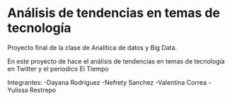 # Análisis de tendencias en temas de tecnología
Proyecto final de la clase de Analítica de datos y Big Data.

En este proyecto de hace el análisis de tendencias en temas de tecnología en Twitter y el periodico El Tiempo

Integrantes:
-Dayana Rodriguez
-Nefrety Sanchez
-Valentina Correa
-Yulissa Restrepo
